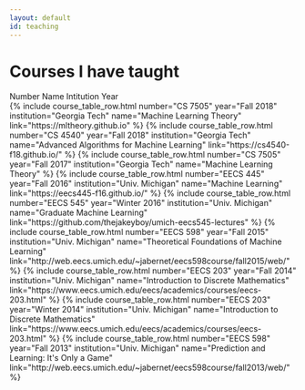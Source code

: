 ```yaml
---
layout: default
id: teaching
---
```


# Courses I have taught

<div class='table'>
  <div class='table-header'>
    <span class='number'>Number</span>
    <span class='name'>Name</span>
    <span class='institution'>Intitution</span>
    <span class='year'>Year</span>
    <span class='view'></span>
  </div>

  <div class='table-rows'>
    {% include course_table_row.html
      number="CS 7505"
      year="Fall 2018"
      institution="Georgia Tech"
      name="Machine Learning Theory"
      link="https://mltheory.github.io"
    %}
    {% include course_table_row.html
      number="CS 4540"
      year="Fall 2018"
      institution="Georgia Tech"
      name="Advanced Algorithms for Machine Learning"
      link="https://cs4540-f18.github.io/"
    %}
    {% include course_table_row.html
      number="CS 7505"
      year="Fall 2017"
      institution="Georgia Tech"
      name="Machine Learning Theory"
    %}
    {% include course_table_row.html
      number="EECS 445"
      year="Fall 2016"
      institution="Univ. Michigan"
      name="Machine Learning"
      link="https://eecs445-f16.github.io/"
    %}
    {% include course_table_row.html
      number="EECS 545"
      year="Winter 2016"
      institution="Univ. Michigan"
      name="Graduate Machine Learning"
      link="https://github.com/thejakeyboy/umich-eecs545-lectures"
    %}
    {% include course_table_row.html
      number="EECS 598"
      year="Fall 2015"
      institution="Univ. Michigan"
      name="Theoretical Foundations of Machine Learning"
      link="http://web.eecs.umich.edu/~jabernet/eecs598course/fall2015/web/"
    %}
    {% include course_table_row.html
      number="EECS 203"
      year="Fall 2014"
      institution="Univ. Michigan"
      name="Introduction to Discrete Mathematics"
      link="https://www.eecs.umich.edu/eecs/academics/courses/eecs-203.html"
    %}
    {% include course_table_row.html
      number="EECS 203"
      year="Winter 2014"
      institution="Univ. Michigan"
      name="Introduction to Discrete Mathematics"
      link="https://www.eecs.umich.edu/eecs/academics/courses/eecs-203.html"
    %}
    {% include course_table_row.html
      number="EECS 598"
      year="Fall 2013"
      institution="Univ. Michigan"
      name="Prediction and Learning: It's Only a Game"
      link="http://web.eecs.umich.edu/~jabernet/eecs598course/fall2013/web/"
    %}
  </div>
</div>
